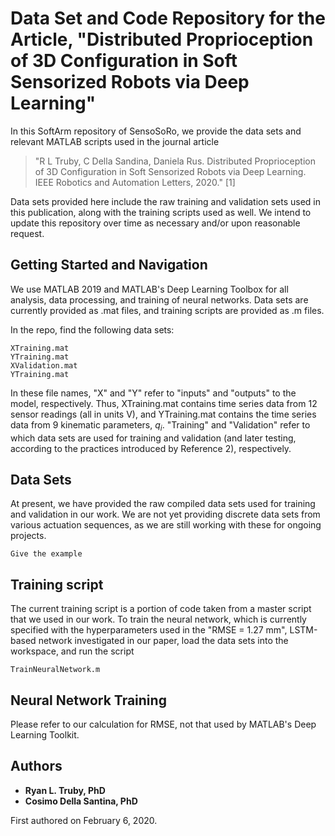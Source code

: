 # Data Set and Code Repository for the Article, "Distributed Proprioception of 3D Configuration in Soft Sensorized Robots via Deep Learning"

In this SoftArm repository of SensoSoRo, we provide the data sets and relevant MATLAB scripts used in the journal article 

> "R L Truby, C Della Sandina, Daniela Rus. Distributed Proprioception of 3D Configuration in Soft Sensorized Robots via Deep Learning. IEEE Robotics and Automation Letters, 2020." [1]

Data sets provided here include the raw training and validation sets used in this publication, along with the training scripts used as well. We intend to update this repository over time as necessary and/or upon reasonable request.

## Getting Started and Navigation

We use MATLAB 2019 and MATLAB's Deep Learning Toolbox for all analysis, data processing, and training of neural networks. Data sets are currently provided as .mat files, and training scripts are provided as .m files.

In the repo, find the following data sets:

```
XTraining.mat
YTraining.mat
XValidation.mat
YTraining.mat
```
In these file names, "X" and "Y" refer to "inputs" and "outputs" to the model, respectively. Thus, XTraining.mat contains time series data from 12 sensor readings (all in units V), and YTraining.mat contains the time series data from 9 kinematic parameters, $q_i$. "Training" and "Validation" refer to which data sets are used for training and validation (and later testing, according to the practices introduced by Reference 2), respectively.

## Data Sets

At present, we have provided the raw compiled data sets used for training and validation in our work. We are not yet providing discrete data sets from various actuation sequences, as we are still working with these for ongoing projects.  

```
Give the example
```
## Training script

The current training script is a portion of code taken from a master script that we used in our work. To train the neural network, which is currently specified with the hyperparameters used in the "RMSE = 1.27 mm", LSTM-based network investigated in our paper, load the data sets into the workspace, and run the script 

```
TrainNeuralNetwork.m
```

## Neural Network Training 

Please refer to our calculation for RMSE, not that used by MATLAB's Deep Learning Toolkit. 

## Authors

* **Ryan L. Truby, PhD** 
* **Cosimo Della Santina, PhD**

First authored on February 6, 2020. 




